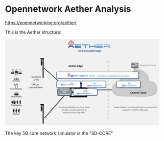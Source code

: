 # Opennetwork Aether Analysis 



https://opennetworking.org/aether/

This is the Aether structure:

![](img/aetherStructure1.png)

The key 5G core network simulator is the "SD-CORE"











